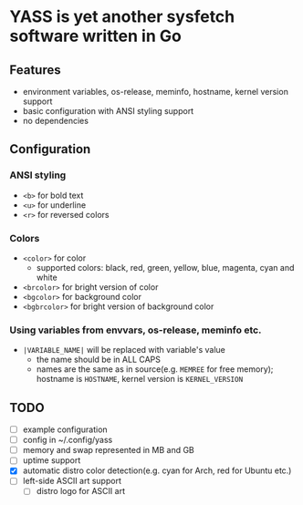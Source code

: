 # YASS is yet another sysfetch software written in Go

## Features
* environment variables, os-release, meminfo, hostname, kernel version support
* basic configuration with ANSI styling support
* no dependencies

## Configuration
### ANSI styling
* `<b>` for bold text
* `<u>` for underline
* `<r>` for reversed colors
### Colors
* `<color>` for color
  * supported colors: black, red, green, yellow, blue, magenta, cyan and white
* `<brcolor>` for bright version of color
* `<bgcolor>` for background color
* `<bgbrcolor>` for bright version of background color
### Using variables from envvars, os-release, meminfo etc.
* `|VARIABLE_NAME|` will be replaced with variable's value
  * the name should be in ALL CAPS
  * names are the same as in source(e.g. `MEMREE` for free memory); hostname is `HOSTNAME`, kernel version is `KERNEL_VERSION`

## TODO
* [ ] example configuration
* [ ] config in ~/.config/yass
* [ ] memory and swap represented in MB and GB
* [ ] uptime support
* [x] automatic distro color detection(e.g. cyan for Arch, red for Ubuntu etc.)
* [ ] left-side ASCII art support
  * [ ] distro logo for ASCII art
